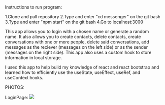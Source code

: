 Instructions to run program:

1.Clone and pull repository 2.Type and enter "cd messenger" on the git bash 3.Type and enter "npm start" on the git bash 4.Go to localhost:3000


This app allows you to login with a chosen name or generate a random name.
It also allows you to create contacts, delete contacts, create conversations
with one or more people, delete said conversations, add messages as the
reciever (messages on the left side) or as the sender (messages on the right side).
This app also uses a custom hook to store information in local storage.

I used this app to help build my knowledge of react and react bootstrap and learned
how to efficiently use the useState, useEffect, useRef, and useContext hooks.

PHOTOS:

LoginPage:
<img src="C:\Users\amaan\Pictures\loginPage.png">